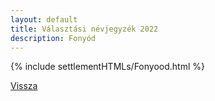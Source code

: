 ```yaml
---
layout: default
title: Választási névjegyzék 2022
description: Fonyód
---
```


{% include settlementHTMLs/Fonyood.html %}

[Vissza](../)